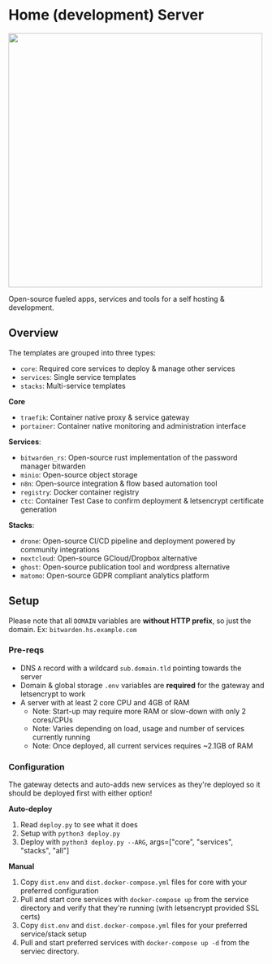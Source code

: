 # Home (development) Server
<img src="https://images.unsplash.com/photo-1546124404-9e7e3cac2ec1?ixid=MnwxMjA3fDB8MHxwaG90by1wYWdlfHx8fGVufDB8fHx8&ixlib=rb-1.2.1" width="500">
<!-- Thanks to unsplash and https://unsplash.com/@isodme for royalty free stock photos! -->


Open-source fueled apps, services and tools for a self hosting & development.


## Overview
The templates are grouped into three types:
- `core`: Required core services to deploy & manage other services
- `services`: Single service templates
- `stacks`: Multi-service templates

**Core**
- `traefik`: Container native proxy & service gateway
- `portainer`: Container native monitoring and administration interface

**Services**:
- `bitwarden_rs`: Open-source rust implementation of the password manager bitwarden
- `minio`: Open-source object storage
- `n8n`: Open-source integration & flow based automation tool
- `registry`: Docker container registry
- `ctc`: Container Test Case to confirm deployment & letsencrypt certificate generation
  
**Stacks**:
- `drone`: Open-source CI/CD pipeline and deployment powered by community integrations
- `nextcloud`: Open-source GCloud/Dropbox alternative
- `ghost`: Open-source publication tool and wordpress alternative
- `matomo`: Open-source GDPR compliant analytics platform


## Setup
Please note that all `DOMAIN` variables are **without HTTP prefix**, so just the domain. Ex: `bitwarden.hs.example.com`

### Pre-reqs
- DNS `A` record with a wildcard `sub.domain.tld` pointing towards the server
- Domain & global storage `.env` variables are **required** for the gateway and letsencrypt to work
- A server with at least 2 core CPU and 4GB of RAM
    - Note: Start-up may require more RAM or slow-down with only 2 cores/CPUs
    - Note: Varies depending on load, usage and number of services currently running
    - Note: Once deployed, all current services requires ~2.1GB of RAM



### Configuration
The gateway detects and auto-adds new services as they're deployed so it should be deployed first with either option!

**Auto-deploy**
1. Read `deploy.py` to see what it does
2. Setup with `python3 deploy.py`
3. Deploy with `python3 deploy.py --ARG`, args=["core", "services", "stacks", "all"]

**Manual**
1. Copy `dist.env` and `dist.docker-compose.yml` files for core with your preferred configuration
2. Pull and start core services with `docker-compose up` from the service directory and verify that they're running (with letsencrypt provided SSL certs)
3. Copy `dist.env` and `dist.docker-compose.yml` files for your preferred service/stack setup
4. Pull and start preferred services with `docker-compose up -d` from the serviec directory.
